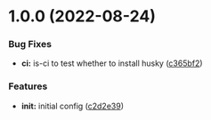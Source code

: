 # 1.0.0 (2022-08-24)

### Bug Fixes

-   **ci:** is-ci to test whether to install husky ([c365bf2](https://github.com/5app/prettier-config/commit/c365bf29e6880f7ac1df0a2683d41e704f8f2b68))

### Features

-   **init:** initial config ([c2d2e39](https://github.com/5app/prettier-config/commit/c2d2e39a332165a1a79f9626305a8c8bc5bf8a09))
